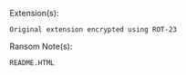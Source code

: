 Extension(s): 
```
Original extension encrypted using ROT-23
```
Ransom Note(s): 
```
README.HTML
```
